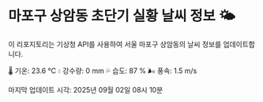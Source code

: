 
# 마포구 상암동 초단기 실황 날씨 정보 🌤️

이 리포지토리는 기상청 API를 사용하여 서울 마포구 상암동의 날씨 정보를 업데이트합니다. 

🌡️ 기온: 23.6 ℃
💧 강수량: 0 mm
💦 습도: 87 %
🌬️ 풍속: 1.5 m/s

마지막 업데이트 시각: 2025년 09월 02일 08시 10분    
